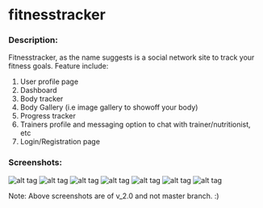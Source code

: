 # fitnesstracker

### Description:
Fitnesstracker, as the name suggests is a social network site to track your fitness goals.
Feature include:
1. User profile page
2. Dashboard
3. Body tracker
4. Body Gallery (i.e image gallery to showoff your body)
5. Progress tracker
6. Trainers profile and messaging option to chat with trainer/nutritionist, etc
7. Login/Registration page

### Screenshots:
![alt tag](https://github.com/abhijitbangera/fitnesstracker/blob/v_2.0/fitness/screenshots/bodygallery.jpg)
![alt tag](https://github.com/abhijitbangera/fitnesstracker/blob/v_2.0/fitness/screenshots/bodyshapeplus.jpg)
![alt tag](https://github.com/abhijitbangera/fitnesstracker/blob/v_2.0/fitness/screenshots/dashboard.jpg)
![alt tag](https://github.com/abhijitbangera/fitnesstracker/blob/v_2.0/fitness/screenshots/profile2.jpg)
![alt tag](https://github.com/abhijitbangera/fitnesstracker/blob/v_2.0/fitness/screenshots/profile.jpg)
![alt tag](https://github.com/abhijitbangera/fitnesstracker/blob/v_2.0/fitness/screenshots/progress%20tracker.jpg)
![alt tag](https://github.com/abhijitbangera/fitnesstracker/blob/v_2.0/fitness/screenshots/trainers.jpg)

Note: Above screenshots are of v_2.0 and not master branch.
:)
